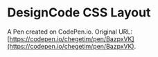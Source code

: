 # DesignCode CSS Layout

A Pen created on CodePen.io. Original URL: [https://codepen.io/chegetim/pen/BazpxVK](https://codepen.io/chegetim/pen/BazpxVK).


